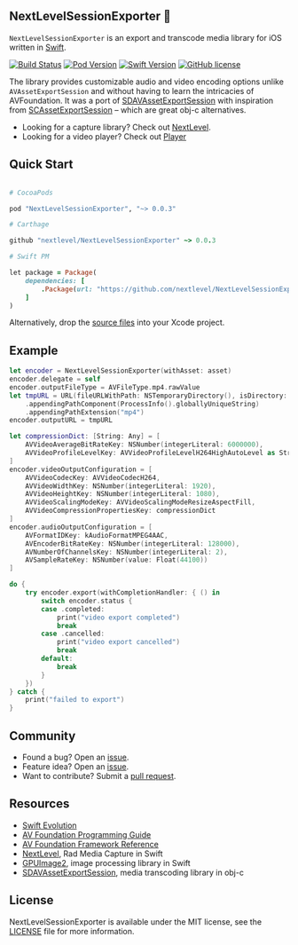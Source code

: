 
## NextLevelSessionExporter 🔄

`NextLevelSessionExporter` is an export and transcode media library for iOS written in [Swift](https://developer.apple.com/swift/).

[![Build Status](https://travis-ci.org/NextLevel/NextLevelSessionExporter.svg?branch=master)](https://travis-ci.org/NextLevel/NextLevelSessionExporter) [![Pod Version](https://img.shields.io/cocoapods/v/NextLevelSessionExporter.svg?style=flat)](http://cocoadocs.org/docsets/NextLevelSessionExporter/) [![Swift Version](https://img.shields.io/badge/language-swift%204.0-brightgreen.svg)](https://developer.apple.com/swift) [![GitHub license](https://img.shields.io/badge/license-MIT-lightgrey.svg)](https://github.com/NextLevel/NextLevelSessionExporter/blob/master/LICENSE)

The library provides customizable audio and video encoding options unlike `AVAssetExportSession` and without having to learn the intricacies of AVFoundation. It was a port of [SDAVAssetExportSession](https://github.com/rs/SDAVAssetExportSession) with inspiration from [SCAssetExportSession](https://github.com/rFlex/SCRecorder/blob/master/Library/Sources/SCAssetExportSession.h) – which are great obj-c alternatives.

- Looking for a capture library? Check out [NextLevel](https://github.com/NextLevel/NextLevel).
- Looking for a video player? Check out [Player](https://github.com/piemonte/player)

## Quick Start

```ruby

# CocoaPods

pod "NextLevelSessionExporter", "~> 0.0.3"

# Carthage

github "nextlevel/NextLevelSessionExporter" ~> 0.0.3

# Swift PM

let package = Package(
    dependencies: [
        .Package(url: "https://github.com/nextlevel/NextLevelSessionExporter", majorVersion: 0)
    ]
)

```

Alternatively, drop the [source files](https://github.com/NextLevel/NextLevelSessionExporter/tree/master/Sources) into your Xcode project.

## Example

``` Swift
let encoder = NextLevelSessionExporter(withAsset: asset)
encoder.delegate = self
encoder.outputFileType = AVFileType.mp4.rawValue
let tmpURL = URL(fileURLWithPath: NSTemporaryDirectory(), isDirectory: true)
    .appendingPathComponent(ProcessInfo().globallyUniqueString)
    .appendingPathExtension("mp4")
encoder.outputURL = tmpURL

let compressionDict: [String: Any] = [
    AVVideoAverageBitRateKey: NSNumber(integerLiteral: 6000000),
    AVVideoProfileLevelKey: AVVideoProfileLevelH264HighAutoLevel as String,
]
encoder.videoOutputConfiguration = [
    AVVideoCodecKey: AVVideoCodecH264,
    AVVideoWidthKey: NSNumber(integerLiteral: 1920),
    AVVideoHeightKey: NSNumber(integerLiteral: 1080),
    AVVideoScalingModeKey: AVVideoScalingModeResizeAspectFill,
    AVVideoCompressionPropertiesKey: compressionDict
]
encoder.audioOutputConfiguration = [
    AVFormatIDKey: kAudioFormatMPEG4AAC,
    AVEncoderBitRateKey: NSNumber(integerLiteral: 128000),
    AVNumberOfChannelsKey: NSNumber(integerLiteral: 2),
    AVSampleRateKey: NSNumber(value: Float(44100))
]

do {
    try encoder.export(withCompletionHandler: { () in                
        switch encoder.status {
        case .completed:
            print("video export completed")
            break
        case .cancelled:
            print("video export cancelled")
            break
        default:
            break
        }
    })
} catch {
    print("failed to export")
}
```

## Community

- Found a bug? Open an [issue](https://github.com/NextLevel/NextLevelSessionExporter/issues).
- Feature idea? Open an [issue](https://github.com/NextLevel/NextLevelSessionExporter/issues).
- Want to contribute? Submit a [pull request](https://github.com/NextLevel/NextLevelSessionExporter/pulls).

## Resources

* [Swift Evolution](https://github.com/apple/swift-evolution)
* [AV Foundation Programming Guide](https://developer.apple.com/library/ios/documentation/AudioVideo/Conceptual/AVFoundationPG/Articles/00_Introduction.html)
* [AV Foundation Framework Reference](https://developer.apple.com/library/ios/documentation/AVFoundation/Reference/AVFoundationFramework/)
* [NextLevel](https://github.com/NextLevel/NextLevel), Rad Media Capture in Swift
* [GPUImage2](https://github.com/BradLarson/GPUImage2), image processing library in Swift
* [SDAVAssetExportSession](https://github.com/rs/SDAVAssetExportSession), media transcoding library in obj-c

## License

NextLevelSessionExporter is available under the MIT license, see the [LICENSE](https://github.com/NextLevel/NextLevelSessionExporter/blob/master/LICENSE) file for more information.
